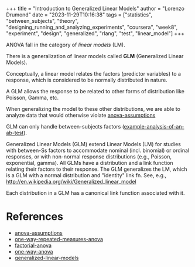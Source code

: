 +++
title = "Introduction to Generalized Linear Models"
author = "Lorenzo Drumond"
date = "2023-11-29T10:16:38"
tags = ["statistics",  "between_subjects",  "theory",  "designing_running_and_analyzing_experiments",  "coursera",  "week8",  "experiment",  "design",  "generalized",  "rlang",  "test",  "linear_model"]
+++


ANOVA fall in the category of _linear models_ (LM).

There is a generalization of linear models called __GLM__ (Generalized Linear Models).

Conceptually, a linear model relates the factors (predictor variables) to a response,
which is considered to be normally distributed in nature.

A GLM allows the response to be related to other forms of distribution like Poisson, Gamma, etc.

When generalizing the model to these other distributions, we are able to analyze data that would
otherwise violate [anova-assumptions](/wiki/anova-assumptions/)

GLM can only handle between-subjects factors ([example-analysis-of-an-ab-test](/wiki/example-analysis-of-an-ab-test/)).

Generalized Linear Models (GLM) extend Linear Models (LM) for studies
with between-Ss factors to accommodate nominal (incl. binomial) or ordinal
responses, or with non-normal response distributions (e.g., Poisson,
exponential, gamma). All GLMs have a distribution and a link function relating
their factors to their response. The GLM generalizes the LM, which is a
GLM with a normal distribution and "identity" link fn. See, e.g.,
http://en.wikipedia.org/wiki/Generalized_linear_model

Each distribution in a GLM has a canonical link function associated with it.

# References
- [anova-assumptions](/wiki/anova-assumptions/)
- [one-way-repeated-measures-anova](/wiki/one-way-repeated-measures-anova/)
- [factorial-anova](/wiki/factorial-anova/)
- [one-way-anova](/wiki/one-way-anova/)
- [generalized-linear-models](/wiki/generalized-linear-models/)
